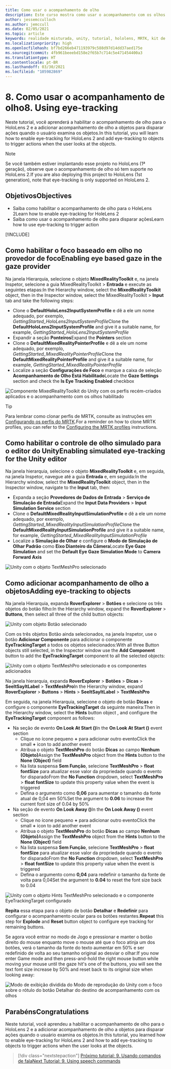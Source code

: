 ```yaml
---
title: Como usar o acompanhamento de olho
description: Este curso mostra como usar o acompanhamento com os olhos em seus aplicativos de realidade misturada com o MRTK (Kit de Ferramentas de Realidade Misturada).
author: jessemcculloch
ms.author: jemccull
ms.date: 02/05/2021
ms.topic: article
keywords: realidade misturada, unity, tutorial, hololens, MRTK, kit de ferramentas de realidade misturada, UWP, acompanhamento do olho
ms.localizationpriority: high
ms.openlocfilehash: bf7bd266eb471193979c588d97d14dd37aed175e
ms.sourcegitcommit: 4fb961beeebd158e2f65b7c714c5e471454400a3
ms.translationtype: HT
ms.contentlocale: pt-BR
ms.lasthandoff: 03/30/2021
ms.locfileid: "105982869"
---
```

# <a name="8-using-eye-tracking"></a><span data-ttu-id="29cb1-104">8. Como usar o acompanhamento de olho</span><span class="sxs-lookup"><span data-stu-id="29cb1-104">8. Using eye-tracking</span></span>

<span data-ttu-id="29cb1-105">Neste tutorial, você aprenderá a habilitar o acompanhamento de olho para o HoloLens 2 e a adicionar acompanhamento de olho a objetos para disparar ações quando o usuário examina os objetos.</span><span class="sxs-lookup"><span data-stu-id="29cb1-105">In this tutorial, you will learn how to enable eye-tracking for HoloLens 2 and add eye-tracking to objects to trigger actions when the user looks at the objects.</span></span>

> [!NOTE]
> <span data-ttu-id="29cb1-106">Se você também estiver implantando esse projeto no HoloLens (1ª geração), observe que o acompanhamento de olho só tem suporte no HoloLens 2.</span><span class="sxs-lookup"><span data-stu-id="29cb1-106">If you are also deploying this project to HoloLens (1st generation), note that eye-tracking is only supported on HoloLens 2.</span></span>

## <a name="objectives"></a><span data-ttu-id="29cb1-107">Objetivos</span><span class="sxs-lookup"><span data-stu-id="29cb1-107">Objectives</span></span>

* <span data-ttu-id="29cb1-108">Saiba como habilitar o acompanhamento de olho para o HoleLens 2</span><span class="sxs-lookup"><span data-stu-id="29cb1-108">Learn how to enable eye-tracking for HoleLens 2</span></span>
* <span data-ttu-id="29cb1-109">Saiba como usar o acompanhamento de olho para disparar ações</span><span class="sxs-lookup"><span data-stu-id="29cb1-109">Learn how to use eye-tracking to trigger action</span></span>

[!INCLUDE[](includes/ensuring-eye-gaze-capabality.md)]

## <a name="enabling-eye-based-gaze-in-the-gaze-provider"></a><span data-ttu-id="29cb1-110">Como habilitar o foco baseado em olho no provedor de foco</span><span class="sxs-lookup"><span data-stu-id="29cb1-110">Enabling eye based gaze in the gaze provider</span></span>

<span data-ttu-id="29cb1-111">Na janela Hierarquia, selecione o objeto **MixedRealityToolkit** e, na janela Inspetor, selecione a guia MixedRealityToolkit > **Entrada** e execute as seguintes etapas:</span><span class="sxs-lookup"><span data-stu-id="29cb1-111">In the Hierarchy window, select the **MixedRealityToolkit** object, then in the Inspector window, select the MixedRealityToolkit > **Input** tab and take the following steps:</span></span>

* <span data-ttu-id="29cb1-112">Clone o **DefaultHoloLens2InputSystemProfile** e dê a ele um nome adequado, por exemplo, _GettingStarted_HoloLens2InputSystemProfile_</span><span class="sxs-lookup"><span data-stu-id="29cb1-112">Clone the **DefaultHoloLens2InputSystemProfile** and give it a suitable name, for example, _GettingStarted_HoloLens2InputSystemProfile_</span></span>
* <span data-ttu-id="29cb1-113">Expandir a seção **Ponteiros**</span><span class="sxs-lookup"><span data-stu-id="29cb1-113">Expand the **Pointers** section</span></span>
* <span data-ttu-id="29cb1-114">Clone o **DefaultMixedRealityPointerProfile** e dê a ele um nome adequado, por exemplo, _GettingStarted_MixedRealityPointerProfile_</span><span class="sxs-lookup"><span data-stu-id="29cb1-114">Clone the **DefaultMixedRealityPointerProfile** and give it a suitable name, for example, _GettingStarted_MixedRealityPointerProfile_</span></span>
* <span data-ttu-id="29cb1-115">Localize a seção **Configurações de Foco** e marque a caixa de seleção **Acompanhamento de Olho Está Habilitado**</span><span class="sxs-lookup"><span data-stu-id="29cb1-115">Locate the **Gaze Settings** section and check the **Is Eye Tracking Enabled** checkbox</span></span>

![Componente MixedRealityToolkit do Unity com os perfis recém-criados aplicados e o acompanhamento com os olhos habilitado](images/mr-learning-base/base-08-section2-step1-1.png)

> [!TIP]
> <span data-ttu-id="29cb1-117">Para lembrar como clonar perfis de MRTK, consulte as instruções em [Configurando os perfis do MRTK](mr-learning-base-03.md).</span><span class="sxs-lookup"><span data-stu-id="29cb1-117">For a reminder on how to clone MRTK profiles, you can refer to the [Configuring the MRTK profiles](mr-learning-base-03.md) instructions.</span></span>

## <a name="enabling-simulated-eye-tracking-for-the-unity-editor"></a><span data-ttu-id="29cb1-118">Como habilitar o controle de olho simulado para o editor do Unity</span><span class="sxs-lookup"><span data-stu-id="29cb1-118">Enabling simulated eye-tracking for the Unity editor</span></span>

<span data-ttu-id="29cb1-119">Na janela hierarquia, selecione o objeto **MixedRealityToolkit** e, em seguida, na janela Inspetor, navegue até a guia **Entrada** e, em seguida:</span><span class="sxs-lookup"><span data-stu-id="29cb1-119">In the Hierarchy window, select the **MixedRealityToolkit** object, then in the Inspector window, navigate to the **Input** tab, then:</span></span>

* <span data-ttu-id="29cb1-120">Expanda a seção **Provedores de Dados de Entrada** > **Serviço de Simulação de Entrada**</span><span class="sxs-lookup"><span data-stu-id="29cb1-120">Expand the **Input Data Providers** > **Input Simulation Service** section</span></span>
* <span data-ttu-id="29cb1-121">Clone o **DefaultMixedRealityInputSimulationProfile** e dê a ele um nome adequado, por exemplo, _GettingStarted_MixedRealityInputSimulationProfile_</span><span class="sxs-lookup"><span data-stu-id="29cb1-121">Clone the **DefaultMixedRealityInputSimulationProfile** and give it a suitable name, for example, _GettingStarted_MixedRealityInputSimulationProfile_</span></span>
* <span data-ttu-id="29cb1-122">Localize a **Simulação de Olhar** e configure o **Modo de Simulação de Olhar Padrão** como **Eixo Dianteiro da Câmera**</span><span class="sxs-lookup"><span data-stu-id="29cb1-122">Locate **Eye Gaze Simulation** and set the **Default Eye Gaze Simulation Mode** to **Camera Forward Axis**</span></span>

![Unity com o objeto TextMeshPro selecionado](images/mr-learning-base/base-08-section3-step1-1.png)

## <a name="adding-eye-tracking-to-objects"></a><span data-ttu-id="29cb1-124">Como adicionar acompanhamento de olho a objetos</span><span class="sxs-lookup"><span data-stu-id="29cb1-124">Adding eye-tracking to objects</span></span>

<span data-ttu-id="29cb1-125">Na janela Hierarquia, expanda **RoverExplorer** > **Botões** e selecione os três objetos do botão filho:</span><span class="sxs-lookup"><span data-stu-id="29cb1-125">In the Hierarchy window, expand the **RoverExplorer** > **Buttons**, then select all three of the child button objects:</span></span>

![Unity com objeto Botão selecionado](images/mr-learning-base/base-08-section4-step1-1.png)

<span data-ttu-id="29cb1-127">Com os três objetos Botão ainda selecionados, na janela Inspetor, use o botão **Adicionar Componente** para adicionar o componente **EyeTrackingTarget** a todos os objetos selecionados:</span><span class="sxs-lookup"><span data-stu-id="29cb1-127">With all three Button objects still selected, in the Inspector window use the **Add Component** button to add the **EyeTrackingTarget** component to all the selected objects:</span></span>

![Unity com o objeto TextMeshPro selecionado e os componentes adicionados](images/mr-learning-base/base-08-section4-step1-2.png)

<span data-ttu-id="29cb1-129">Na janela hierarquia, expanda **RoverExplorer** > **Botões** > **Dicas** > **SeeItSayItLabel** > **TextMeshPro**</span><span class="sxs-lookup"><span data-stu-id="29cb1-129">In the Hierarchy window, expand **RoverExplorer** > **Buttons** > **Hints** > **SeeItSayItLabel** > **TextMeshPro**</span></span>

<span data-ttu-id="29cb1-130">Em seguida, na janela Hierarquia, selecione o objeto de botão **Dicas** e configure o componente **EyeTrackingTarget** da seguinte maneira:</span><span class="sxs-lookup"><span data-stu-id="29cb1-130">Then in the Hierarchy window, select the **Hints** button object , and configure the **EyeTrackingTarget** component as follows:</span></span>

* <span data-ttu-id="29cb1-131">Na seção de evento **On Look At Start ()**</span><span class="sxs-lookup"><span data-stu-id="29cb1-131">In the **On Look At Start ()** event section</span></span>
  * <span data-ttu-id="29cb1-132">Clique no ícone pequeno **+** para adicionar outro evento</span><span class="sxs-lookup"><span data-stu-id="29cb1-132">Click the small **+** icon to add another event</span></span>
  * <span data-ttu-id="29cb1-133">Atribua o objeto **TextMeshPro** do botão **Dicas** ao campo **Nenhum (Objeto)**</span><span class="sxs-lookup"><span data-stu-id="29cb1-133">Assign the  **TextMeshPro** object from the **Hints** button to the **None (Object)** field</span></span>
  * <span data-ttu-id="29cb1-134">Na lista suspensa **Sem Função**, selecione **TextMeshPro** > **float fontSize** para atualizar esse valor da propriedade quando o evento for disparado</span><span class="sxs-lookup"><span data-stu-id="29cb1-134">From the **No Function** dropdown, select **TextMeshPro** > **float fontSize** to update this property value when the event is triggered</span></span>
  * <span data-ttu-id="29cb1-135">Defina o argumento como **0,06** para aumentar o tamanho da fonte atual de 0,04 em 50%</span><span class="sxs-lookup"><span data-stu-id="29cb1-135">Set the argument to **0.06** to increase the current font size of 0.04 by 50%</span></span>
* <span data-ttu-id="29cb1-136">Na seção de evento **On Look Away ()**</span><span class="sxs-lookup"><span data-stu-id="29cb1-136">In the **On Look Away ()** event section</span></span>
  * <span data-ttu-id="29cb1-137">Clique no ícone pequeno **+** para adicionar outro evento</span><span class="sxs-lookup"><span data-stu-id="29cb1-137">Click the small **+** icon to add another event</span></span>
  * <span data-ttu-id="29cb1-138">Atribua o objeto **TextMeshPro** do botão **Dicas** ao campo **Nenhum (Objeto)**</span><span class="sxs-lookup"><span data-stu-id="29cb1-138">Assign the  **TextMeshPro** object from the **Hints** button to the **None (Object)** field</span></span>
  * <span data-ttu-id="29cb1-139">Na lista suspensa **Sem Função**, selecione **TextMeshPro** > **float fontSize** para atualizar esse valor da propriedade quando o evento for disparado</span><span class="sxs-lookup"><span data-stu-id="29cb1-139">From the **No Function** dropdown, select **TextMeshPro** > **float fontSize** to update this property value when the event is triggered</span></span>
  * <span data-ttu-id="29cb1-140">Defina o argumento como **0,04** para redefinir o tamanho da fonte de volta para 0,04</span><span class="sxs-lookup"><span data-stu-id="29cb1-140">Set the argument to **0.04** to reset the font size back to 0.04</span></span>

![Unity com o objeto Hints TextMeshPro selecionado e o componente EyeTrackingTarget configurado](images/mr-learning-base/base-08-section4-step1-3.png)

<span data-ttu-id="29cb1-142">**Repita** essa etapa para o objeto de botão **Detalhar** e **Redefinir** para configurar o acompanhamento ocular para os botões restantes.</span><span class="sxs-lookup"><span data-stu-id="29cb1-142">**Repeat** this step for **Explode** and **Reset** button object to configure eye tracking for remaining buttons.</span></span>

<span data-ttu-id="29cb1-143">Se agora você entrar no modo de Jogo e pressionar e manter o botão direito do mouse enquanto move o mouse até que o foco atinja um dos botões, verá o tamanho da fonte do texto aumentar em 50% e ser redefinido de volta ao seu tamanho original ao desviar o olhar:</span><span class="sxs-lookup"><span data-stu-id="29cb1-143">If you now enter Game mode and then press-and-hold the right mouse button while moving your mouse until the gaze hit's one of the buttons, you will see the text font size increase by 50% and reset back to its original size when looking away:</span></span>

![Modo de exibição dividida do Modo de reprodução do Unity com o foco sobre o rótulo do botão Detalhar do destino de acompanhamento com os olhos](images/mr-learning-base/base-08-section4-step1-4.png)

## <a name="congratulations"></a><span data-ttu-id="29cb1-145">Parabéns</span><span class="sxs-lookup"><span data-stu-id="29cb1-145">Congratulations</span></span>

<span data-ttu-id="29cb1-146">Neste tutorial, você aprendeu a habilitar o acompanhamento de olho para o HoloLens 2 e a adicionar acompanhamento de olho a objetos para disparar ações quando o usuário examina os objetos.</span><span class="sxs-lookup"><span data-stu-id="29cb1-146">In this tutorial, you learned how to enable eye-tracking for HoloLens 2 and how to add eye-tracking to objects to trigger actions when the user looks at the objects.</span></span>

> [!div class="nextstepaction"]
> [<span data-ttu-id="29cb1-147">Próximo tutorial: 9. Usando comandos de fala</span><span class="sxs-lookup"><span data-stu-id="29cb1-147">Next Tutorial: 9. Using speech commands</span></span>](mr-learning-base-09.md)
